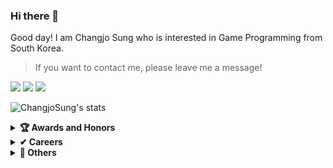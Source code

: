 ### Hi there 👋
Good day! I am Changjo Sung who is interested in Game Programming from South Korea.

> If you want to contact me, please leave me a message!
> 

<p>
  <a href="https://github.com/ChangjoSung/" target="_blank"><img src="https://img.shields.io/badge/ChangjoSung-181717?style=flat-square&logo=GitHub&logoColor=white"/></a>
  <a href="mailto:tjdckdwh@naver.com" target="_blank"><img src="https://img.shields.io/badge/tjdckdwh@naver.com-brightgreen?style=flat-square&logo=Gmail&logoColor=white"/></a>
  <a href="https://velog.io/@tjdckdwh/series" target="_blank"><img src="https://img.shields.io/badge/velog.io-@tjdckdwh?style=flat-square&logo=velog&logoColor=white"/></a>
</p>

![ChangjoSung's stats](https://github-readme-stats.vercel.app/api?username=ChangjoSung)

<details>
  <summary><b>🏆 Awards and Honors</b></summary>
  <ul>
    <li>2022-1 Sungkyul University VR/AR Game Competition 1st Place - <a href = "https://github.com/Team-NRE/Monster-Ground---Unity-3D-Action-Game">Monster Ground </a></li>
  </ul>
</details>

<details>
  <summary><b>✔ Careers</b></summary>
  <ul>
    <li>
      <a href="http://xicomlab.re.kr/" target="_blank">
        Researcher, Xicom Lab, SKU.
      </a>
    </li>
    <li>
      <a href="http://datareality.kr/" target="_blank">
        DataReality Inc, Company specializing in VR/AR/XR, Member of Unity S/W Development Team, 2024-03 ~ 2024-12
      </a>
    </li>
  </ul>
</details>

<details>
  <summary><b>🚀 Others</b></summary>
  <ul>
    <li>
        NRF Research, Multi-player collaboration XR hair styling synthesis For non-face-to-face hair training suitable for the post-COVID19.
    </li>
  </ul>
</details>
